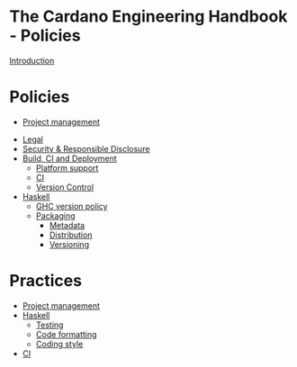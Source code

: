 # The Cardano Engineering Handbook - Policies

[Introduction](./introduction.md)

# Policies

- [Project management](./policy/project/README.md)
<!-- draft until reviewed -->
- [Legal]() <!--(./policy/legal/README.md)-->
- [Security & Responsible Disclosure](./policy/security/README.md)
- [Build, CI and Deployment](./policy/build.md)
  - [Platform support](./policy/platforms.md)
  - [CI](./policy/ci/README.md)
  - [Version Control](./policy/vcs.md)
- [Haskell](./policy/haskell/README.md)
  - [GHC version policy](./policy/haskell/ghc-version-policy.md)
  - [Packaging](./policy/haskell/packaging/README.md)
    - [Metadata](./policy/haskell/packaging/metadata.md)
    - [Distribution](./policy/haskell/packaging/distribution.md)
    - [Versioning](./policy/haskell/packaging/versioning.md)

# Practices

- [Project management](./practices/project/README.md)
- [Haskell](./practices/haskell/README.md)
    - [Testing](./practices/haskell/testing.md)
    - [Code formatting](./practices/haskell/code-formatting.md)
    - [Coding style](./practices/haskell/coding-style.md)
- [CI](./practices/ci/README.md)
